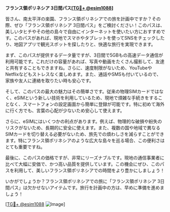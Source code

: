 **フランス領ポリネシア 3日間パス[[TG💪+ @esim1088](https://t.me/s/esim1088)]**

皆さん、南太平洋の楽園、フランス領ポリネシアでの旅を計画中ですか？その際、ぜひ「フランス領ポリネシア 3日間パス」をご検討ください！このパスは、美しいタヒチやその他の島々で自由にインターネットを使いたい方におすすめです。このパスがあれば、現地でスマホやタブレットを使ってSNSをチェックしたり、地図アプリで観光スポットを探したりと、快適な旅行を実現できます。

まず、このパスが提供するデータ量ですが、3日間で5GBもの高速データ通信が利用可能です。これだけの容量があれば、写真や動画をたくさん撮影して、友達と共有することもできますね。さらに、速度制限がないため、YouTubeやNetflixなどもストレスなく楽しめます。また、通話やSMSも付いているので、家族や友人に連絡を取りたい時も安心です。

そして、このパスの最大の魅力はその簡単さです。従来の物理SIMカードではなく、eSIMという新しい技術を利用しているため、現地で煩雑な手続きをすることなく、スマートフォンの設定画面から簡単に登録が可能です。特に初めて海外に行く方でも、言葉の心配が少ないため安心して使えます。

さらに、eSIMにはいくつかの利点があります。例えば、物理的な破損や紛失のリスクがないため、長期的に安全に使えます。また、複数の国や地域で異なるSIMカードを切り替える必要がないため、旅先での煩わしさを減らすことができます。特にフランス領ポリネシアのような広大な島々を巡る場合、この便利さはとても重要ですね。

最後に、このパスの価格ですが、非常にリーズナブルです。現地の通信事業者に比べて大幅に安価で、かつ高い品質を提供しています。この機会にぜひ、このパスを利用して、美しいフランス領ポリネシアでの時間をより豊かにしましょう！

いかがでしょうか？フランス領ポリネシアでの旅に「フランス領ポリネシア 3日間パス」は欠かせないアイテムです。旅行を計画中の方は、早めに準備を進めましょう！

[[TG💪+ @esim1088](https://t.me/s/esim1088) ![Image](https://i.postimg.cc/Y0z9fWf4/image.png)]